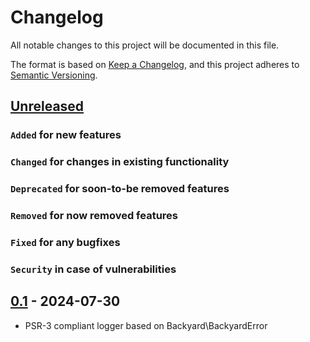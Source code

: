# Changelog
All notable changes to this project will be documented in this file.

The format is based on [Keep a Changelog](https://keepachangelog.com/en/1.0.0/),
and this project adheres to [Semantic Versioning](https://semver.org/spec/v2.0.0.html).

## [Unreleased]
### `Added` for new features

### `Changed` for changes in existing functionality

### `Deprecated` for soon-to-be removed features

### `Removed` for now removed features

### `Fixed` for any bugfixes

### `Security` in case of vulnerabilities

## [0.1] - 2024-07-30
- PSR-3 compliant logger based on Backyard\BackyardError

[Unreleased]: https://github.com/WorkOfStan/seablast-dist/compare/v0.1...HEAD
[0.1]: https://github.com/WorkOfStan/seablast-dist/releases/tag/v0.1
